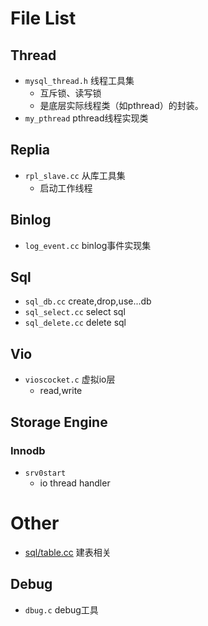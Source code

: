 # File List


## Thread

- `mysql_thread.h` 线程工具集
	- 互斥锁、读写锁
	- 是底层实际线程类（如pthread）的封装。
- `my_pthread` pthread线程实现类


## Replia

- `rpl_slave.cc` 从库工具集
	- 启动工作线程


## Binlog

- `log_event.cc` binlog事件实现集

## Sql

- `sql_db.cc` create,drop,use...db
- `sql_select.cc` select sql
- `sql_delete.cc` delete sql

## Vio

- `vioscocket.c` 虚拟io层
    - read,write
    

## Storage Engine

### Innodb

- `srv0start`
    - io thread handler
    
    
# Other

- [sql/table.cc](sql/table.cc) 建表相关

## Debug

- `dbug.c`  debug工具